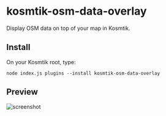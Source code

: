 # kosmtik-osm-data-overlay

Display OSM data on top of your map in Kosmtik.

## Install

On your Kosmtik root, type:

`node index.js plugins --install kosmtik-osm-data-overlay`

## Preview

![screenshot](https://raw.github.com/kosmtik/kosmtik-osm-data-overlay/master/screenshot.png "Screenshot of kosmtik-osm-data-overlay")
